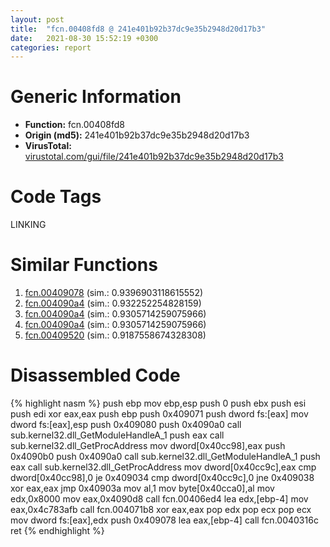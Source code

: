 ```yaml
---
layout: post
title:  "fcn.00408fd8 @ 241e401b92b37dc9e35b2948d20d17b3"
date:   2021-08-30 15:52:19 +0300
categories: report
---
```


# Generic Information
- **Function:** fcn.00408fd8
- **Origin (md5):** 241e401b92b37dc9e35b2948d20d17b3
- **VirusTotal:** [virustotal.com/gui/file/241e401b92b37dc9e35b2948d20d17b3][virustotal_ref]

# Code Tags
<span class="tag" id="LINKING">LINKING</span>


# Similar Functions

1. [fcn.00409078][similar_1_ref] (sim.: 0.9396903118615552)
2. [fcn.004090a4][similar_2_ref] (sim.: 0.932252254828159)
3. [fcn.004090a4][similar_3_ref] (sim.: 0.9305714259075966)
4. [fcn.004090a4][similar_4_ref] (sim.: 0.9305714259075966)
5. [fcn.00409520][similar_5_ref] (sim.: 0.9187558674328308)


# Disassembled Code

{% highlight nasm %}
push ebp
mov ebp,esp
push 0
push ebx
push esi
push edi
xor eax,eax
push ebp
push 0x409071
push dword fs:[eax]
mov dword fs:[eax],esp
push 0x409080
push 0x4090a0
call sub.kernel32.dll_GetModuleHandleA_1
push eax
call sub.kernel32.dll_GetProcAddress
mov dword[0x40cc98],eax
push 0x4090b0
push 0x4090a0
call sub.kernel32.dll_GetModuleHandleA_1
push eax
call sub.kernel32.dll_GetProcAddress
mov dword[0x40cc9c],eax
cmp dword[0x40cc98],0
je 0x409034
cmp dword[0x40cc9c],0
jne 0x409038
xor eax,eax
jmp 0x40903a
mov al,1
mov byte[0x40cca0],al
mov edx,0x8000
mov eax,0x4090d8
call fcn.00406ed4
lea edx,[ebp-4]
mov eax,0x4c783afb
call fcn.004071b8
xor eax,eax
pop edx
pop ecx
pop ecx
mov dword fs:[eax],edx
push 0x409078
lea eax,[ebp-4]
call fcn.0040316c
ret 
{% endhighlight %}


[similar_1_ref]: /report/fcn.00409078@e1cfd2251920da7635928443c90c6b4d
[similar_2_ref]: /report/fcn.004090a4@7610eb4a4e290563f87db1cc0480b6e7
[similar_3_ref]: /report/fcn.004090a4@e9398015e0cb217dd733ec66460ced7d
[similar_4_ref]: /report/fcn.004090a4@e4a72fe437dbc99d650504e450f93aae
[similar_5_ref]: /report/fcn.00409520@4f80ac3d231aa2cc69a16e7195916d21
[virustotal_ref]: https://www.virustotal.com/gui/file/241e401b92b37dc9e35b2948d20d17b3